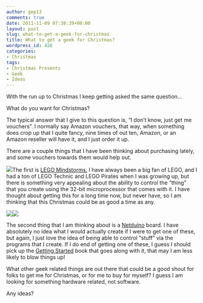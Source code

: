 ```yaml
---
author: gep13
comments: true
date: 2011-11-09 07:38:39+00:00
layout: post
slug: what-to-get-a-geek-for-christmas
title: What to get a geek for Christmas?
wordpress_id: 428
categories:
- Christmas
tags:
- Christmas Presents
- Geek
- Ideas
---
```


With the run up to Christmas I keep getting asked the same question…

 

What do you want for Christmas?

 

The typical answer that I give to this question is, “I don’t know, just get me vouchers”. I normally say Amazon vouchers, that way, when something does crop up that I quite fancy, nine times of out ten, Amazon, or an Amazon reseller will have it, and I just order it up.

 

There are a couple things that I have been thinking about purchasing lately, and some vouchers towards them would help out.

 

[![](http://ws.assoc-amazon.co.uk/widgets/q?_encoding=UTF8&Format=_SL110_&ASIN=B001V7RF9U&MarketPlace=GB&ID=AsinImage&WS=1&tag=www6thprimeco-21&ServiceVersion=20070822)](http://www.amazon.co.uk/gp/product/B001V7RF9U/ref=as_li_ss_il?ie=UTF8&tag=www6thprimeco-21&linkCode=as2&camp=1634&creative=19450&creativeASIN=B001V7RF9U)The first is [LEGO Mindstorms.](http://www.amazon.co.uk/gp/product/B001V7RF9U/ref=as_li_ss_tl?ie=UTF8&tag=www6thprimeco-21&linkCode=as2&camp=1634&creative=19450&creativeASIN=B001V7RF9U) I have always been a big fan of LEGO, and I had a ton of LEGO Technic and LEGO Pirates when I was growing up, but there is something very appealing about the ability to control the “thing” that you create using the 32-bit microprocessor that comes with it. I have thought about getting this for a long time now, but never have, so I am thinking that this Christmas could be as good a time as any.

 

[![](http://ws.assoc-amazon.co.uk/widgets/q?_encoding=UTF8&Format=_SL110_&ASIN=B004FRZ4E6&MarketPlace=GB&ID=AsinImage&WS=1&tag=www6thprimeco-21&ServiceVersion=20070822)](http://www.amazon.co.uk/gp/product/B004FRZ4E6/ref=as_li_ss_il?ie=UTF8&tag=www6thprimeco-21&linkCode=as2&camp=1634&creative=19450&creativeASIN=B004FRZ4E6)![](http://www.assoc-amazon.co.uk/e/ir?t=www6thprimeco-21&l=as2&o=2&a=B004FRZ4E6)

 

The second thing that I am thinking about is a [Netduino](http://www.amazon.co.uk/gp/product/B004FRZ4E6/ref=as_li_ss_tl?ie=UTF8&tag=www6thprimeco-21&linkCode=as2&camp=1634&creative=19450&creativeASIN=B004FRZ4E6) board. I have absolutely no idea what I would actually create if I were to get one of these, but again, I just love the idea of being able to control “stuff” via the programs that I create. If I do end of getting one of these, I guess I should pick up the [Getting Started](http://www.amazon.co.uk/gp/product/1449302459/ref=as_li_ss_tl?ie=UTF8&tag=www6thprimeco-21&linkCode=as2&camp=1634&creative=19450&creativeASIN=1449302459) book that goes along with it, that may I am less likely to blow things up!

 

What other geek related things are out there that could be a good shout for folks to get me for Christmas, or for me to buy for myself? I guess I am looking for something hardware related, not software.

 

Any ideas?
